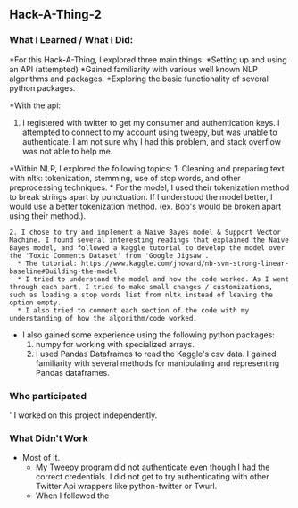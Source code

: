 ## Hack-A-Thing-2

### What I Learned / What I Did:
*For this Hack-A-Thing, I explored three main things:
   *Setting up and using an API (attempted)
   *Gained familiarity with various well known NLP algorithms and packages.
   *Exploring the basic functionality of several python packages.

*With the api:
  1. I registered with twitter to get my consumer and authentication keys. I attempted to connect to my account using tweepy, but was unable to authenticate. I am not sure why I had this problem, and stack overflow was not able to help me.

*Within NLP, I explored the following topics:
    1. Cleaning and preparing text with nltk: tokenization, stemming, use of stop words, and other preprocessing techniques.
       * For the model, I used their tokenization method to break strings apart by punctuation. If I understood the model better, I would use a better tokenization method. (ex. Bob's would be broken apart using their method.).

    2. I chose to try and implement a Naive Bayes model & Support Vector Machine. I found several interesting readings that explained the Naive Bayes model, and followed a kaggle tutorial to develop the model over the 'Toxic Comments Dataset' from 'Google Jigsaw'.
      * The tutorial: https://www.kaggle.com/jhoward/nb-svm-strong-linear-baseline#Building-the-model
      * I tried to understand the model and how the code worked. As I went through each part, I tried to make small changes / customizations, such as loading a stop words list from nltk instead of leaving the option empty.
      * I also tried to comment each section of the code with my understanding of how the algorithm/code worked.


* I also gained some experience using the following python packages:
  1. numpy for working with specialized arrays. 
  2. I used Pandas Dataframes to read the Kaggle's csv data. I gained familiarity with several methods for manipulating and representing Pandas dataframes.


### Who participated
' I worked on this project independently.


### What Didn't Work
* Most of it.
  * My Tweepy program did not authenticate even though I had the correct credentials. I did not get to try authenticating with other Twitter Api wrappers like python-twitter or Twurl.
  * When I followed the
